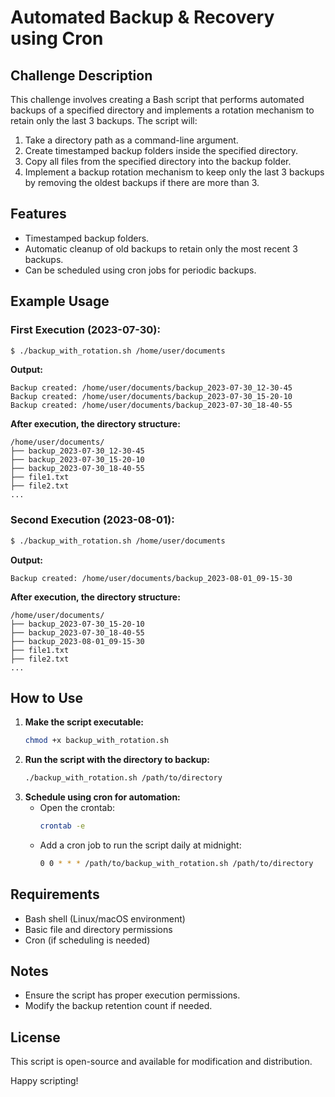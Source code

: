 # Automated Backup & Recovery using Cron

## Challenge Description
This challenge involves creating a Bash script that performs automated backups of a specified directory and implements a rotation mechanism to retain only the last 3 backups. The script will:

1. Take a directory path as a command-line argument.
2. Create timestamped backup folders inside the specified directory.
3. Copy all files from the specified directory into the backup folder.
4. Implement a backup rotation mechanism to keep only the last 3 backups by removing the oldest backups if there are more than 3.

## Features
- Timestamped backup folders.
- Automatic cleanup of old backups to retain only the most recent 3 backups.
- Can be scheduled using cron jobs for periodic backups.

## Example Usage
### First Execution (2023-07-30):
```sh
$ ./backup_with_rotation.sh /home/user/documents
```
**Output:**
```
Backup created: /home/user/documents/backup_2023-07-30_12-30-45
Backup created: /home/user/documents/backup_2023-07-30_15-20-10
Backup created: /home/user/documents/backup_2023-07-30_18-40-55
```
**After execution, the directory structure:**
```
/home/user/documents/
├── backup_2023-07-30_12-30-45
├── backup_2023-07-30_15-20-10
├── backup_2023-07-30_18-40-55
├── file1.txt
├── file2.txt
...
```

### Second Execution (2023-08-01):
```sh
$ ./backup_with_rotation.sh /home/user/documents
```
**Output:**
```
Backup created: /home/user/documents/backup_2023-08-01_09-15-30
```
**After execution, the directory structure:**
```
/home/user/documents/
├── backup_2023-07-30_15-20-10
├── backup_2023-07-30_18-40-55
├── backup_2023-08-01_09-15-30
├── file1.txt
├── file2.txt
...
```

## How to Use
1. **Make the script executable:**
   ```sh
   chmod +x backup_with_rotation.sh
   ```
2. **Run the script with the directory to backup:**
   ```sh
   ./backup_with_rotation.sh /path/to/directory
   ```
3. **Schedule using cron for automation:**
   - Open the crontab:
     ```sh
     crontab -e
     ```
   - Add a cron job to run the script daily at midnight:
     ```sh
     0 0 * * * /path/to/backup_with_rotation.sh /path/to/directory
     ```

## Requirements
- Bash shell (Linux/macOS environment)
- Basic file and directory permissions
- Cron (if scheduling is needed)

## Notes
- Ensure the script has proper execution permissions.
- Modify the backup retention count if needed.

## License
This script is open-source and available for modification and distribution.

Happy scripting!


